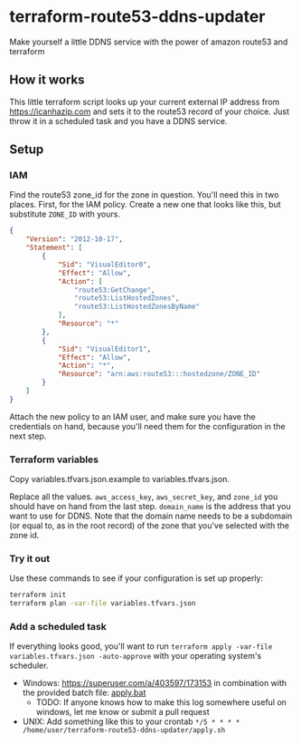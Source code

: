 # terraform-route53-ddns-updater

Make yourself a little DDNS service with the power of amazon route53 and terraform

## How it works

This little terraform script looks up your current external IP address from https://icanhazip.com and sets it to the route53 record of your choice. Just throw it in a scheduled task and you have a DDNS service.

## Setup

### IAM

Find the route53 zone_id for the zone in question. You'll need this in two places. First, for the IAM policy. Create a new one that looks like this, but substitute `ZONE_ID` with yours.

```json
{
    "Version": "2012-10-17",
    "Statement": [
        {
            "Sid": "VisualEditor0",
            "Effect": "Allow",
            "Action": [
                "route53:GetChange",
                "route53:ListHostedZones",
                "route53:ListHostedZonesByName"
            ],
            "Resource": "*"
        },
        {
            "Sid": "VisualEditor1",
            "Effect": "Allow",
            "Action": "*",
            "Resource": "arn:aws:route53:::hostedzone/ZONE_ID"
        }
    ]
}
```

Attach the new policy to an IAM user, and make sure you have the credentials on hand, because you'll need them for the configuration in the next step.

### Terraform variables

Copy variables.tfvars.json.example to variables.tfvars.json.

Replace all the values. `aws_access_key`, `aws_secret_key`, and `zone_id` you should have on hand from the last step. `domain_name` is the address that you want to use for DDNS. Note that the domain name needs to be a subdomain (or equal to, as in the root record) of the zone that you've selected with the zone id.

### Try it out

Use these commands to see if your configuration is set up properly:

```bash
terraform init
terraform plan -var-file variables.tfvars.json
```

### Add a scheduled task

If everything looks good, you'll want to run `terraform apply -var-file variables.tfvars.json -auto-approve` with your operating system's scheduler.

* Windows: https://superuser.com/a/403597/173153 in combination with the provided batch file: [apply.bat](apply.bat)
	* TODO: If anyone knows how to make this log somewhere useful on windows, let me know or submit a pull request
* UNIX: Add something like this to your crontab `*/5 * * * * /home/user/terraform-route53-ddns-updater/apply.sh`
